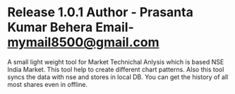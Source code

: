 Release 1.0.1
Author - Prasanta Kumar Behera
Email- mymail8500@gmail.com
===========================================
A small light weight tool for Market Technichal Anlysis which is based NSE India Market.
This tool help to create different chart patterns.
Also this tool syncs the data with nse and stores in local DB.
You can get the history of all most shares even in offline.

